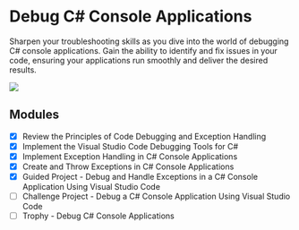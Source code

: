 # Debug C# Console Applications

Sharpen your troubleshooting skills as you dive into the world of debugging C# console applications. Gain the ability to identify and fix issues in your code, ensuring your applications run smoothly and deliver the desired results.

![](https://progress-bar.dev/71/?title=progress&width=400)

## Modules

- [X] Review the Principles of Code Debugging and Exception Handling
- [X] Implement the Visual Studio Code Debugging Tools for C#
- [X] Implement Exception Handling in C# Console Applications
- [X] Create and Throw Exceptions in C# Console Applications
- [X] Guided Project - Debug and Handle Exceptions in a C# Console Application
  Using Visual Studio Code
- [ ] Challenge Project - Debug a C# Console Application Using Visual Studio
  Code
- [ ] Trophy - Debug C# Console Applications
